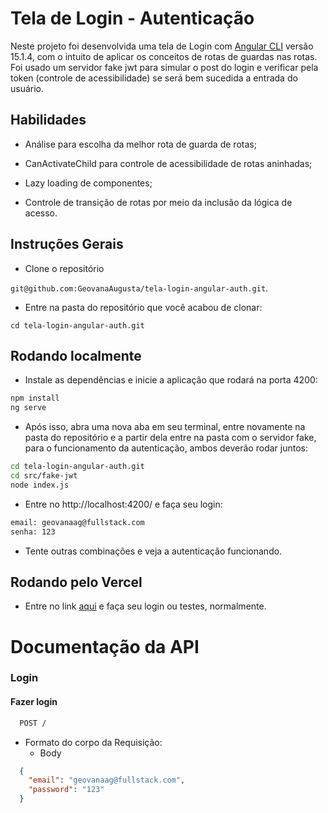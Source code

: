 # Tela de Login - Autenticação

Neste projeto foi desenvolvida uma tela de Login com [Angular CLI](https://github.com/angular/angular-cli) versão 15.1.4, com o intuito de aplicar os conceitos de rotas de guardas nas rotas. Foi usado um servidor fake jwt para simular o post do login e verificar pela token (controle de acessibilidade) se será bem sucedida a entrada do usuário.

## Habilidades

- Análise para escolha da melhor rota de guarda de rotas;

- CanActivateChild para controle de acessibilidade de rotas aninhadas;

- Lazy loading de componentes;

- Controle de transição de rotas por meio da inclusão da lógica de acesso.

## Instruções Gerais

- Clone o repositório

 `git@github.com:GeovanaAugusta/tela-login-angular-auth.git`.
 
 - Entre na pasta do repositório que você acabou de clonar:
    
 `cd tela-login-angular-auth.git
`

## Rodando localmente

- Instale as dependências e inicie a aplicação que rodará na porta 4200:

``` bash
npm install
ng serve
```

- Após isso, abra uma nova aba em seu terminal, entre novamente na pasta do repositório e a partir dela entre na pasta com o servidor fake, para o funcionamento da autenticação, ambos deverão rodar juntos:

``` bash 
cd tela-login-angular-auth.git
cd src/fake-jwt
node index.js
```

- Entre no http://localhost:4200/ e faça seu login:

``` bash 
email: geovanaag@fullstack.com
senha: 123
```

- Tente outras combinações e veja a autenticação funcionando.

## Rodando pelo Vercel

- Entre no link <a href="https://autenticacao-login-angular.vercel.app" target="_blank">aqui</a> e faça seu login ou testes, normalmente.


# Documentação da API

### Login

#### Fazer login
```bash
  POST /
```

+ Formato do corpo da Requisição:
    + Body

```json
  {
    "email": "geovanaag@fullstack.com",
    "password": "123"
  }
  ```
